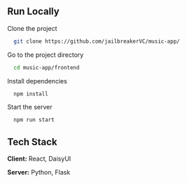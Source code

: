 
## Run Locally

Clone the project

```bash
  git clone https://github.com/jailbreakerVC/music-app/
```

Go to the project directory

```bash
  cd music-app/frontend
```

Install dependencies

```bash
  npm install
```

Start the server

```bash
  npm run start
```

## Tech Stack

**Client:** React, DaisyUI

**Server:** Python, Flask



